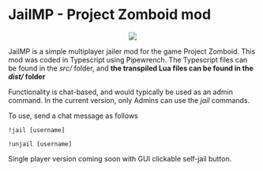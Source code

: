 # JailMP -  Project Zomboid mod

<p align="center">
<img src="https://i.imgur.com/IUaST1p.png"/>
</p>

JailMP is a simple multiplayer jailer mod for the game Project Zomboid. This mod was coded in Typescript using Pipewrench. The Typescript files can be found in the *src/* folder, and **the transpiled Lua files can be found in the *dist/* folder**


Functionality is chat-based, and would typically be used as an admin command. In the current version, only Admins can use the *jail* commands.

To use, send a chat message as follows

```
!jail [username]
```
```
!unjail [username]
```


Single player version coming soon with GUI clickable self-jail button.


